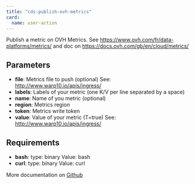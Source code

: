 ```yaml
---
title: "cds-publish-ovh-metrics"
card: 
  name: user-action
---
```


Publish a metric on OVH Metrics. See https://www.ovh.com/fr/data-platforms/metrics/ and doc on https://docs.ovh.com/gb/en/cloud/metrics/

## Parameters

* **file**: Metrics file to push (optional) See: http://www.warp10.io/apis/ingress/
* **labels**: Labels of your metric (one K/V per line separated by a space)
* **name**: Name of you metric (optional)
* **region**: Metrics region
* **token**: Metrics write token
* **value**: Value of your metric (T=true) See: http://www.warp10.io/apis/ingress/


## Requirements

* **bash**: type: binary Value: bash
* **curl**: type: binary Value: curl


More documentation on [Github](https://github.com/ovh/cds/tree/master/contrib/actions/cds-publish-ovh-metrics.yml)


